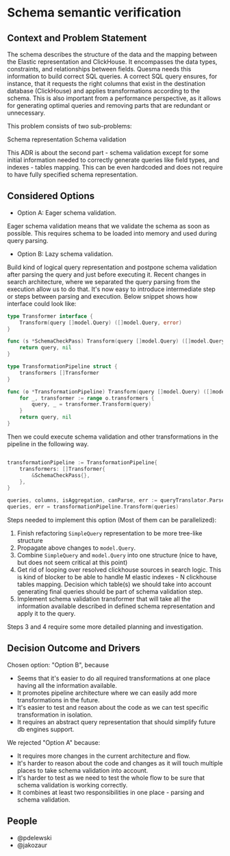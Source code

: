 # Schema semantic verification

## Context and Problem Statement

The schema describes the structure of the data and the mapping between the Elastic representation and ClickHouse.
It encompasses the data types, constraints, and relationships between fields.
Quesma needs this information to build correct SQL queries.
A correct SQL query ensures, for instance, that it requests the right columns that exist in the destination database (ClickHouse) and applies transformations according to the schema.
This is also important from a performance perspective, as it allows for generating optimal queries and removing parts that are redundant or unnecessary.

This problem consists of two sub-problems:

Schema representation
Schema validation

This ADR is about the second part - schema validation except for some initial information needed
to correctly generate queries like field types, and indexes - tables mapping. This can be even hardcoded
and does not require to have fully specified schema representation.

## Considered Options

* Option A: Eager schema validation.

Eager schema validation means that we validate the schema as soon as possible.
This requires schema to be loaded into memory and used during query parsing.


* Option B: Lazy schema validation.

Build kind of logical query representation and postpone schema validation after parsing the query
and just before executing it. 
Recent changes in search architecture, where we separated the query parsing from the execution allow us to do that.
It's now easy to introduce intermediate step or steps between parsing and execution. 
Below snippet shows how interface could look like:

```go
type Transformer interface {
	Transform(query []model.Query) ([]model.Query, error)
}

func (s *SchemaCheckPass) Transform(query []model.Query) ([]model.Query, error) {
    return query, nil
}

type TransformationPipeline struct {
    transformers []Transformer
}

func (o *TransformationPipeline) Transform(query []model.Query) ([]model.Query, error) {
    for _, transformer := range o.transformers {
        query, _ = transformer.Transform(query)
    }
    return query, nil
}
```

Then we could execute schema validation and other transformations in the pipeline in the following way.

```go

transformationPipeline := TransformationPipeline{
    transformers: []Transformer{
        &SchemaCheckPass{},
    },
}

queries, columns, isAggregation, canParse, err := queryTranslator.ParseQuery(body)
queries, err = transformationPipeline.Transform(queries)
```

Steps needed to implement this option (Most of them can be parallelized):
1. Finish refactoring `SimpleQuery` representation to be more tree-like structure
2. Propagate above changes to `model.Query`.
3. Combine `SimpleQuery` and `model.Query` into one structure (nice to have, but does not seem critical at this point)
4. Get rid of looping over resolved clickhouse sources in search logic. This is kind of blocker
   to be able to handle M elastic indexes - N clickhouse tables mapping.
   Decision which table(s) we should take into account generating final queries should be part of schema validation step. 
5. Implement schema validation transformer that will take all the information available described in defined
   schema representation and apply it to the query.

Steps 3 and 4 require some more detailed planning and investigation.

## Decision Outcome and Drivers

Chosen option: "Option B", because

* Seems that it's easier to do all required transformations at one place having all the information available.
* It promotes pipeline architecture where we can easily add more transformations in the future.
* It's easier to test and reason about the code as we can test specific transformation in isolation.
* It requires an abstract query representation that should simplify future db engines support.

We rejected "Option A" because:

* It requires more changes in the current architecture and flow.
* It's harder to reason about the code and changes as it will touch multiple places to
  take schema validation into account.
* It's harder to test as we need to test the whole flow to be sure that schema validation is working correctly.
* It combines at least two responsibilities in one place - parsing and schema validation.

## People
- @pdelewski 
- @jakozaur
